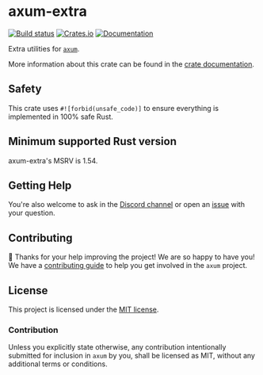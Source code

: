 # axum-extra

[![Build status](https://github.com/tokio-rs/axum/actions/workflows/CI.yml/badge.svg?branch=main)](https://github.com/tokio-rs/axum-extra/actions/workflows/CI.yml)
[![Crates.io](https://img.shields.io/crates/v/axum-extra)](https://crates.io/crates/axum-extra)
[![Documentation](https://docs.rs/axum-extra/badge.svg)](https://docs.rs/axum-extra)

Extra utilities for [`axum`].

More information about this crate can be found in the [crate documentation][docs].

## Safety

This crate uses `#![forbid(unsafe_code)]` to ensure everything is implemented in 100% safe Rust.

## Minimum supported Rust version

axum-extra's MSRV is 1.54.

## Getting Help

You're also welcome to ask in the [Discord channel][chat] or open an [issue]
with your question.

## Contributing

:balloon: Thanks for your help improving the project! We are so happy to have
you! We have a [contributing guide][contributing] to help you get involved in the
`axum` project.

## License

This project is licensed under the [MIT license][license].

### Contribution

Unless you explicitly state otherwise, any contribution intentionally submitted
for inclusion in `axum` by you, shall be licensed as MIT, without any
additional terms or conditions.

[`axum`]: https://crates.io/crates/axum
[chat]: https://discord.gg/tokio
[contributing]: /CONTRIBUTING.md
[docs]: https://docs.rs/axum-extra
[license]: /axum-extra/LICENSE
[issue]: https://github.com/tokio-rs/axum/issues/new
